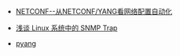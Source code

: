 + [NETCONF--从NETCONF/YANG看网络配置自动化](http://blog.csdn.net/lanmolei814/article/details/50731153)

+ [浅谈 Linux 系统中的 SNMP Trap](https://www.ibm.com/developerworks/cn/linux/l-cn-snmp/)

+ [pyang](https://github.com/mbj4668/pyang/wiki/Tutorial#yang-data-model)
